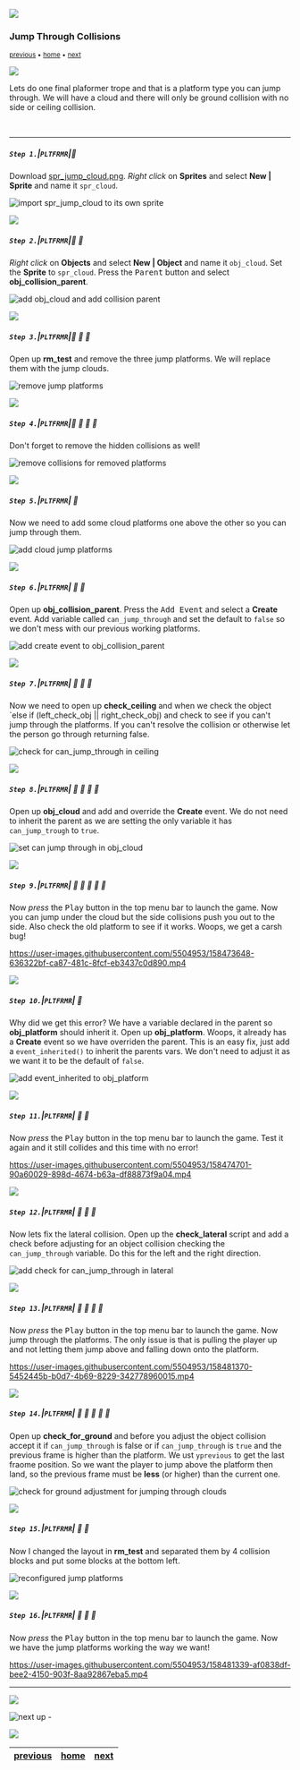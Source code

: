 ![](../images/line3.png)

### Jump Through Collisions

<sub>[previous](../flame/README.md#user-content-flame-enemy) • [home](../README.md#user-content-gms2-top-down-shooter) • [next](../rooms/README.md#user-content-change-rooms)</sub>

![](../images/line3.png)

Lets do one final plaformer trope and that is a platform type you can jump through.  We will have a cloud and there will only be ground collision with no side or ceiling collision.

<br>

---


##### `Step 1.`\|`PLTFRMR`|:small_blue_diamond:

Download [spr_jump_cloud.png](images/spr_jump_cloud.png).  *Right click* on **Sprites** and select **New | Sprite** and name it `spr_cloud`. 

![import spr_jump_cloud to its own sprite](images/sprClous.png)

![](../images/line2.png)

##### `Step 2.`\|`PLTFRMR`|:small_blue_diamond: :small_blue_diamond: 

*Right click* on **Objects** and select **New | Object** and name it `obj_cloud`. Set the **Sprite** to `spr_cloud`. Press the <kbd>Parent</kbd> button and select **obj_collision_parent**.

![add obj_cloud and add collision parent](images/objCloud.png)

![](../images/line2.png)

##### `Step 3.`\|`PLTFRMR`|:small_blue_diamond: :small_blue_diamond: :small_blue_diamond:

Open up **rm_test** and remove the three jump platforms.  We will replace them with the jump clouds.

![remove jump platforms](images/removeJumpPlatforms.png)

![](../images/line2.png)

##### `Step 4.`\|`PLTFRMR`|:small_blue_diamond: :small_blue_diamond: :small_blue_diamond: :small_blue_diamond:

Don't forget to remove the hidden collisions as well!

![remove collisions for removed platforms](images/removeColl.png)

![](../images/line2.png)

##### `Step 5.`\|`PLTFRMR`| :small_orange_diamond:

Now we need to add some cloud platforms one above the other so you can jump through them.

![add cloud jump platforms](images/objCloudInLevel.png)

![](../images/line2.png)

##### `Step 6.`\|`PLTFRMR`| :small_orange_diamond: :small_blue_diamond:

Open up **obj_collision_parent**. Press the <kbd>Add Event</kbd> and select a **Create** event. Add variable called `can_jump_through` and set the default to `false` so we don't mess with our previous working platforms.

![add create event to obj_collision_parent](images/canJumpThroughVar.png)

![](../images/line2.png)

##### `Step 7.`\|`PLTFRMR`| :small_orange_diamond: :small_blue_diamond: :small_blue_diamond:

Now we need to open up **check_ceiling** and when we check the object `else if (left_check_obj || right_check_obj) and check to see if you can't jump through the platforms.  If you can't resolve the collision or otherwise let the person go through returning false.

![check for can_jump_through in ceiling](images/addCheckForCeiling.png)

![](../images/line2.png)

##### `Step 8.`\|`PLTFRMR`| :small_orange_diamond: :small_blue_diamond: :small_blue_diamond: :small_blue_diamond:

Open up **obj_cloud** and add and override the **Create** event.  We do not need to inherit the parent as we are setting the only variable it has `can_jump_trough` to `true`.

![set can jump through in obj_cloud](images/canJumpThroughCreate.png)


![](../images/line2.png)

##### `Step 9.`\|`PLTFRMR`| :small_orange_diamond: :small_blue_diamond: :small_blue_diamond: :small_blue_diamond: :small_blue_diamond:

Now *press* the <kbd>Play</kbd> button in the top menu bar to launch the game. Now you can jump under the cloud but the side collisions push you out to the side.  Also check the old platform to see if it works.  Woops, we get a carsh bug!

https://user-images.githubusercontent.com/5504953/158473648-636322bf-ca87-481c-8fcf-eb3437c0d890.mp4


![](../images/line2.png)

##### `Step 10.`\|`PLTFRMR`| :large_blue_diamond:

Why did we get this error?  We have a variable declared in the parent so **obj_platform** should inherit it.  Open up **obj_platform**. Woops, it already has a **Create** event so we have overriden the parent.  This is an easy fix, just add a `event_inherited()` to inherit the parents vars.  We don't need to adjust it as we want it to be the default of `false`.

![add event_inherited to obj_platform](images/inherit.png)

![](../images/line2.png)

##### `Step 11.`\|`PLTFRMR`| :large_blue_diamond: :small_blue_diamond: 

Now *press* the <kbd>Play</kbd> button in the top menu bar to launch the game. Test it again and it still collides and this time with no error!

https://user-images.githubusercontent.com/5504953/158474701-90a60029-898d-4674-b63a-df88873f9a04.mp4

![](../images/line2.png)

##### `Step 12.`\|`PLTFRMR`| :large_blue_diamond: :small_blue_diamond: :small_blue_diamond: 

Now lets fix the lateral collision. Open up the **check_lateral** script and add a check before adjusting for an object collision checking the `can_jump_through` variable. Do this for the left and the right direction.

![add check for can_jump_through in lateral](images/adjustLateral.png)

![](../images/line2.png)

##### `Step 13.`\|`PLTFRMR`| :large_blue_diamond: :small_blue_diamond: :small_blue_diamond:  :small_blue_diamond: 

Now *press* the <kbd>Play</kbd> button in the top menu bar to launch the game. Now jump through the platforms.  The only issue is that is pulling the player up and not letting them jump above and falling down onto the platform.  

https://user-images.githubusercontent.com/5504953/158481370-5452445b-b0d7-4b69-8229-342778960015.mp4

![](../images/line2.png)

##### `Step 14.`\|`PLTFRMR`| :large_blue_diamond: :small_blue_diamond: :small_blue_diamond: :small_blue_diamond:  :small_blue_diamond: 

Open up **check_for_ground** and before you adjust the object collision accept it if `can_jump_through` is false or if `can_jump_through` is `true` and the previous frame is higher than the platform.  We ust `yprevious` to get the last fraome position.  So we want the player to jump above the platform then land, so the previous frame must be **less** (or higher) than the current one.

![check for ground adjustment for jumping through clouds](images/checkForPrevFrame.png)

![](../images/line2.png)

##### `Step 15.`\|`PLTFRMR`| :large_blue_diamond: :small_orange_diamond: 

Now I changed the layout in **rm_test** and separated them by 4 collision blocks and put some blocks at the bottom left.

![reconfigured jump platforms](images/reconfiguredPlatforms.png)

![](../images/line2.png)

##### `Step 16.`\|`PLTFRMR`| :large_blue_diamond: :small_orange_diamond:   :small_blue_diamond: 

Now *press* the <kbd>Play</kbd> button in the top menu bar to launch the game. Now we have the jump platforms working the way we want!

https://user-images.githubusercontent.com/5504953/158481339-af0838df-bee2-4150-903f-8aa92867eba5.mp4

___


![](../images/line.png)

<!-- <img src="https://via.placeholder.com/1000x100/45D7CA/000000/?text=Next Up - Go To Next Room"> -->

![next up - ](images/banner.png)

![](../images/line.png)

| [previous](../flame/README.md#user-content-flame-enemy)| [home](../README.md#user-content-gms2-top-down-shooter) | [next](../rooms/README.md#user-content-change-rooms)|
|---|---|---|
